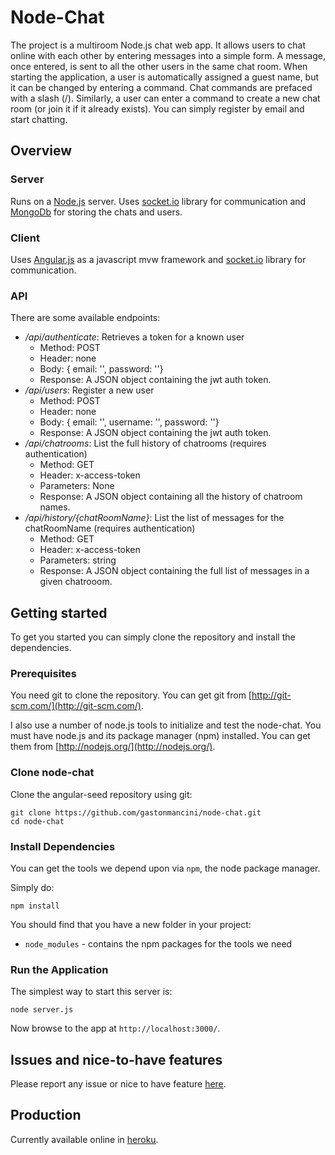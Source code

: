 # Node-Chat

The project is a multiroom Node.js chat web app. It allows users to chat online with each other by entering messages into a simple form. A message, once entered, is sent to all the other users in the same chat room. When starting the application, a user is automatically assigned a guest name, but it can be  changed by entering a command. Chat commands are prefaced with a slash (/). Similarly, a user can enter a command to create a new chat room (or join it if it already exists). You can simply register by email and start chatting.

## Overview

### Server

Runs on a [Node.js](https://nodejs.org) server. Uses [socket.io](http://socket.io) library for communication and [MongoDb](http://mongodb.org/) for storing the chats and users.

### Client

Uses [Angular.js](https://angularjs.org/) as a javascript mvw framework and [socket.io](http://socket.io) library for communication.

### API

There are some available endpoints:

- */api/authenticate*: Retrieves a token for a known user
  - Method: POST
  - Header: none
  - Body: { email: '', password: ''}
  - Response: A JSON object containing the jwt auth token.
- */api/users*: Register a new user
  - Method: POST
  - Header: none
  - Body: { email: '', username: '', password: ''}
  - Response: A JSON object containing the jwt auth token.
- */api/chatrooms*: List the full history of chatrooms (requires authentication)
  - Method: GET
  - Header: x-access-token
  - Parameters: None
  - Response: A JSON object containing all the history of chatroom names.
- */api/history/{chatRoomName}*: List the list of messages for the chatRoomName (requires authentication)
  - Method: GET
  - Header: x-access-token
  - Parameters: string
  - Response: A JSON object containing the full list of messages in a given chatrooom.

## Getting started

To get you started you can simply clone the repository and install the dependencies.

### Prerequisites
  
You need git to clone the repository. You can get git from [http://git-scm.com/](http://git-scm.com/).

I also use a number of node.js tools to initialize and test the node-chat. You must have node.js and
its package manager (npm) installed. You can get them from [http://nodejs.org/](http://nodejs.org/).

### Clone node-chat

Clone the angular-seed repository using git:

```
git clone https://github.com/gastonmancini/node-chat.git
cd node-chat
```

### Install Dependencies

You can get the tools we depend upon via `npm`, the node package manager.
 

Simply do:

```
npm install
```

You should find that you have a new folder in your project:

* `node_modules` - contains the npm packages for the tools we need

### Run the Application

The simplest way to start
this server is:

```
node server.js
```

Now browse to the app at `http://localhost:3000/`.

## Issues and nice-to-have features
Please report any issue or nice to have feature [here](https://github.com/gastonmancini/node-chat/issues/).

## Production
Currently available online in [heroku](http://chat-node-tio.herokuapp.com).
